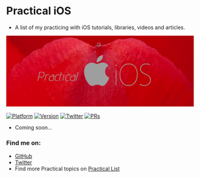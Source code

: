 # Practical iOS

- A list of my practicing with iOS tutorials, libraries, videos and articles. 

![Practical iOS](assets/banner.png)

[![Platform](https://img.shields.io/badge/platform-iOS-lightgrey.svg)](https://developer.apple.com/ios/)
[![Version](http://img.shields.io/badge/version-1.0.0-green.svg?style=flat)](https://github.com/duonghominhhuy/practical-ios)
[![Twitter](https://img.shields.io/badge/twitter-@duonghominhhuy-blue.svg?style=flat)](http://twitter.com/duonghominhhuy)
[![PRs](https://img.shields.io/badge/PRs-welcome-brightgreen.svg)](https://github.com/duonghominhhuy/practical-ios/pulls)


- Coming soon...


### Find me on:

- [GitHub](https://github.com/duonghominhhuy)
- [Twitter](https://twitter.com/duonghominhhuy)
- Find more Practical topics on [Practical List](https://github.com/duonghominhhuy/practical-list)


